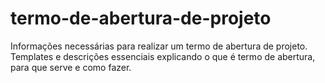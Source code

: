 # termo-de-abertura-de-projeto
Informações necessárias para realizar um termo de abertura de projeto. Templates e descrições essenciais explicando o que é termo de abertura, para que serve e como fazer.
